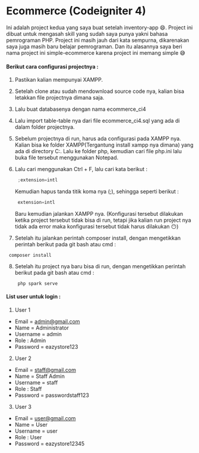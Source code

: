# Ecommerce (Codeigniter 4)

Ini adalah project kedua yang saya buat setelah inventory-app :smile:. Project ini dibuat untuk mengasah skill yang sudah saya punya yakni bahasa pemrograman PHP. Project ini masih jauh dari kata sempurna, dikarenakan saya juga masih baru belajar pemrograman. Dan itu alasannya saya beri nama project ini simple-ecommerce karena project ini memang simple :sweat_smile:

<h4>Berikut cara configurasi projectnya : </h4>

1. Pastikan kalian mempunyai XAMPP.
2. Setelah clone atau sudah mendownload source code nya, kalian bisa letakkan file projectnya dimana saja.
3. Lalu buat databasenya dengan nama ecommerce_ci4
4. Lalu import table-table nya dari file ecommerce_ci4.sql yang ada di dalam folder projectnya.
5. Sebelum projectnya di run, harus ada configurasi pada XAMPP nya. Kalian bisa ke folder XAMPP(Tergantung install xampp nya dimana) yang ada di directory C:. Lalu ke folder php, kemudian cari file php.ini lalu buka file tersebut menggunakan Notepad. 
6. Lalu cari menggunakan Ctrl + F, lalu cari kata berikut : 
   ```javascript
    ;extension=intl
   ```
   Kemudian hapus tanda titik koma nya (;), sehingga seperti berikut : 
   ```javascript
    extension=intl
   ```
   Baru kemudian jalankan XAMPP nya.
   (Konfigurasi tersebut dilakukan ketika project tersebut tidak bisa di run, tetapi jika kalian run project nya tidak ada error maka konfigurasi tersebut tidak harus dilakukan :no_mouth:)

7.  Setelah itu jalankan perintah composer install, dengan mengetikkan perintah berikut pada git bash atau cmd :
   ```
    composer install
   ```
8. Setelah itu project nya baru bisa di run, dengan mengetikkan perintah berikut pada git bash atau cmd :
   ```
    php spark serve
   ```
   
   
<h4>List user untuk login : </h4>

1. User 1
- Email = admin@gmail.com  
- Name = Administrator
- Username = admin
- Role : Admin
- Password = eazystore123

2. User 2
- Email = staff@gmail.com
- Name = Staff Admin
- Username = staff
- Role : Staff
- Password = passwordstaff123

3. User 3
- Email = user@gmail.com
- Name = User
- Username = user
- Role : User
- Password = eazystore12345
